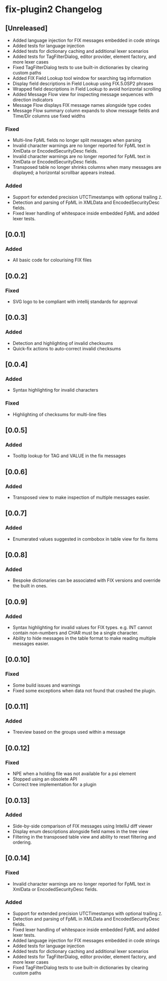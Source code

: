 <!-- Keep a Changelog guide -> https://keepachangelog.com -->

# fix-plugin2 Changelog

## [Unreleased]
- Added language injection for FIX messages embedded in code strings
- Added tests for language injection
- Added tests for dictionary caching and additional lexer scenarios
- Added tests for TagFilterDialog, editor provider, element factory, and more lexer cases
- Fixed TagFilterDialog tests to use built-in dictionaries by clearing custom paths
- Added FIX Field Lookup tool window for searching tag information
- Display field descriptions in Field Lookup using FIX.5.0SP2 phrases
- Wrapped field descriptions in Field Lookup to avoid horizontal scrolling
- Added Message Flow view for inspecting message sequences with direction indicators
- Message Flow displays FIX message names alongside type codes
- Message Flow summary column expands to show message fields and Time/Dir columns use fixed widths

### Fixed

- Multi-line FpML fields no longer split messages when parsing
- Invalid character warnings are no longer reported for FpML text in XmlData or EncodedSecurityDesc fields.
- Invalid character warnings are no longer reported for FpML text in XmlData or
  EncodedSecurityDesc fields.
- Transposed table no longer shrinks columns when many messages are displayed; a horizontal scrollbar appears instead.

### Added

- Support for extended precision UTCTimestamps with optional trailing `Z`.
- Detection and parsing of FpML in XMLData and EncodedSecurityDesc fields.
- Fixed lexer handling of whitespace inside embedded FpML and added lexer tests.

## [0.0.1]

### Added

- All basic code for colourising FIX files

## [0.0.2]

### Fixed

- SVG logo to be compliant with intellij standards for approval

## [0.0.3]

### Added

- Detection and highlighting of invalid checksums
- Quick-fix actions to auto-correct invalid checksums

## [0.0.4]

### Added

- Syntax highlighting for invalid characters

### Fixed

- Highlighting of checksums for multi-line files

## [0.0.5]

### Added

- Tooltip lookup for TAG and VALUE in the fix messages

## [0.0.6]

### Added

- Transposed view to make inspection of multiple messages easier.

## [0.0.7]

### Added

- Enumerated values suggested in combobox in table view for fix items

## [0.0.8]

### Added

- Bespoke dictionaries can be associated with FIX versions and override the built in ones.

## [0.0.9]

### Added

- Syntax highlighting for invalid values for FIX types. e.g. INT cannot contain non-numbers and CHAR must be a single
  character.
- Ability to hide messages in the table format to make reading multiple messages easier.

## [0.0.10]

### Fixed

- Some build issues and warnings
- Fixed some exceptions when data not found that crashed the plugin.

## [0.0.11]

### Added

- Treeview based on the groups used within a message

## [0.0.12]

### Fixed

- NPE when a holding file was not available for a psi element
- Stopped using an obsolete API
- Correct tree implementation for a plugin

## [0.0.13]

### Added

- Side-by-side comparison of FIX messages using IntelliJ diff viewer
- Display enum descriptions alongside field names in the tree view
- Filtering in the transposed table view and ability to reset filtering and ordering.

## [0.0.14]

### Fixed

- Invalid character warnings are no longer reported for FpML text in XmlData or
  EncodedSecurityDesc fields.

### Added

- Support for extended precision UTCTimestamps with optional trailing `Z`.
- Detection and parsing of FpML in XMLData and EncodedSecurityDesc fields.
- Fixed lexer handling of whitespace inside embedded FpML and added lexer tests.
- Added language injection for FIX messages embedded in code strings
- Added tests for language injection
- Added tests for dictionary caching and additional lexer scenarios
- Added tests for TagFilterDialog, editor provider, element factory, and more lexer cases
- Fixed TagFilterDialog tests to use built-in dictionaries by clearing custom paths